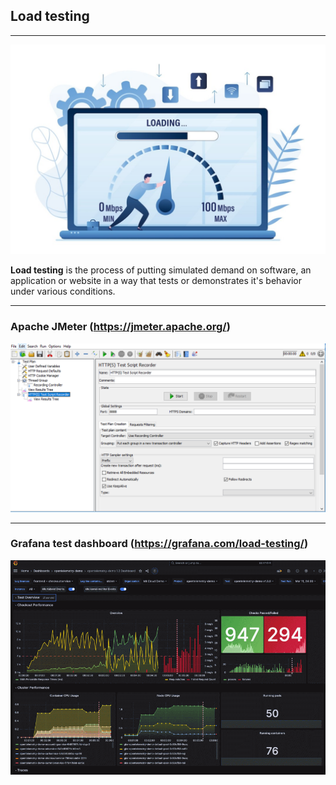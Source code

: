 ## Load testing

---

![loadTesting.jpeg](resources/loadTesting.jpeg)

**Load testing** is the process of putting simulated demand on software, an application or website 
in a way that tests or demonstrates it's behavior under various conditions.

---
### Apache JMeter (https://jmeter.apache.org/)

![jmeter.png](resources/jmeter.png)

---

### Grafana test dashboard (https://grafana.com/load-testing/)

![grafana.png](resources/grafana.png)